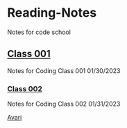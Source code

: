 # Reading-Notes
Notes for code school

## [Class 001](./Class01/class1notes.md)

Notes for Coding Class 001 01/30/2023

### [Class 002](/Reading-Notes/Class002)

Notes for Coding Class 002 01/31/2023



[Avari](avaribrittenum.com)

